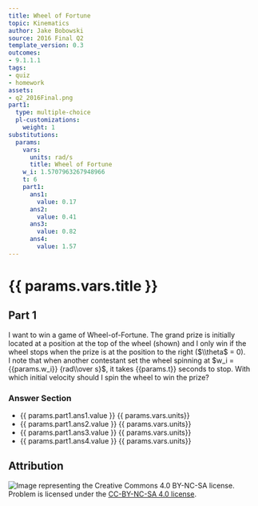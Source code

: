```yaml
---
title: Wheel of Fortune
topic: Kinematics
author: Jake Bobowski
source: 2016 Final Q2
template_version: 0.3
outcomes:
- 9.1.1.1
tags:
- quiz
- homework
assets:
- q2_2016Final.png
part1:
  type: multiple-choice
  pl-customizations:
    weight: 1
substitutions:
  params:
    vars:
      units: rad/s
      title: Wheel of Fortune
    w_i: 1.5707963267948966
    t: 6
    part1:
      ans1:
        value: 0.17
      ans2:
        value: 0.41
      ans3:
        value: 0.82
      ans4:
        value: 1.57
---
```

# {{ params.vars.title }}
## Part 1

I want to win a game of Wheel-of-Fortune.
The grand prize is initially located at a position at the top of the wheel (shown) and I only win if the wheel stops when the prize is at the position to the right ($\\theta$ = 0).\
I note that when another contestant set the wheel spinning at $w_i = {{params.w_i}} {rad\\over s}$, it takes {{params.t}} seconds to stop.
With which initial velocity should I spin the wheel to win the prize?

### Answer Section

- {{ params.part1.ans1.value }} {{ params.vars.units}}
- {{ params.part1.ans2.value }} {{ params.vars.units}}
- {{ params.part1.ans3.value }} {{ params.vars.units}}
- {{ params.part1.ans4.value }} {{ params.vars.units}}

## Attribution

![Image representing the Creative Commons 4.0 BY-NC-SA license.](https://mirrors.creativecommons.org/presskit/buttons/88x31/png/by-nc-sa.png) Problem is licensed under the [CC-BY-NC-SA 4.0 license](https://creativecommons.org/licenses/by-nc-sa/4.0/).
